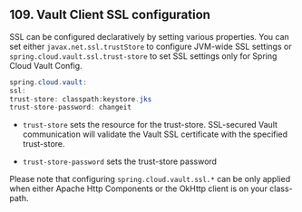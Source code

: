 ## 109. Vault Client SSL configuration

SSL can be configured declaratively by setting various properties. You can set either  `javax.net.ssl.trustStore`  to configure JVM-wide SSL settings or  `spring.cloud.vault.ssl.trust-store`  to set SSL settings only for Spring Cloud Vault Config.

```java
spring.cloud.vault:
ssl:
trust-store: classpath:keystore.jks
trust-store-password: changeit
```

-  `trust-store`  sets the resource for the trust-store. SSL-secured Vault communication will validate the Vault SSL certificate with the specified trust-store.

-  `trust-store-password`  sets the trust-store password

Please note that configuring  `spring.cloud.vault.ssl.*`  can be only applied when either Apache Http Components or the OkHttp client is on your class-path.
